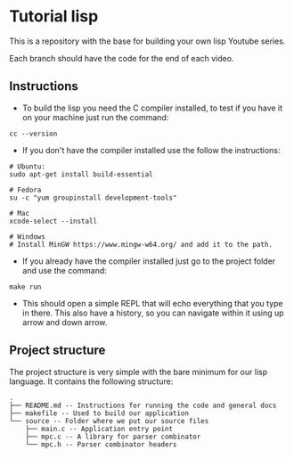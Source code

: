 # Tutorial lisp

This is a repository with the base for building your own lisp Youtube series.

Each branch should have the code for the end of each video.

## Instructions

* To build the lisp you need the C compiler installed, to test if you have it on your machine just run the command:
```
cc --version
```

* If you don't have the compiler installed use the follow the instructions:
```
# Ubuntu:
sudo apt-get install build-essential

# Fedora
su -c "yum groupinstall development-tools"

# Mac
xcode-select --install

# Windows
# Install MinGW https://www.mingw-w64.org/ and add it to the path.
```

* If you already have the compiler installed just go to the project folder and use the command:

```
make run
```

* This should open a simple REPL that will echo everything that you type in there. This also have a history, so you can navigate within it using up arrow and down arrow.

## Project structure

The project structure is very simple with the bare minimum for our lisp language. It contains the following structure:
```
.
├── README.md -- Instructions for running the code and general docs
├── makefile -- Used to build our application
└── source -- Folder where we put our source files
    ├── main.c -- Application entry point
    ├── mpc.c -- A library for parser combinator
    └── mpc.h -- Parser combinator headers
```


